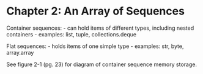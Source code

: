 # Chapter 2: An Array of Sequences

Container sequences:
    - can hold items of different types, including nested containers
    - examples: list, tuple, collections.deque

Flat sequences:
    - holds items of one simple type
    - examples: str, byte, array.array

See figure 2-1 (pg. 23) for diagram of container sequence memory storage.

